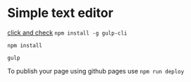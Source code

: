 # Simple text editor

[click and check](https://jedrzejch.github.io/simpleTxtEditor/)
`npm install -g gulp-cli`

`npm install`

`gulp`

To publish your page using github pages use `npm run deploy`
